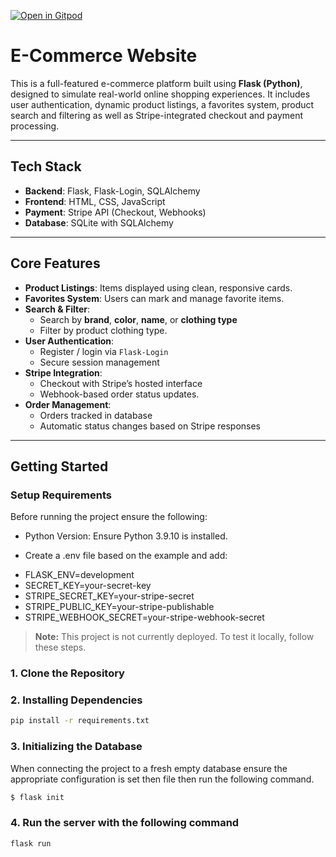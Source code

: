 [![Open in Gitpod](https://gitpod.io/button/open-in-gitpod.svg)](https://github.com/Tyrell-Lewis/E-commerce-Website)


# E-Commerce Website

This is a full-featured e-commerce platform built using **Flask (Python)**, designed to simulate real-world online shopping experiences. It includes user authentication, dynamic product listings, a favorites system, product search and filtering as well as Stripe-integrated checkout and payment processing.

---

## Tech Stack

- **Backend**: Flask, Flask-Login, SQLAlchemy
- **Frontend**: HTML, CSS, JavaScript
- **Payment**: Stripe API (Checkout, Webhooks)
- **Database**: SQLite with SQLAlchemy

---

## Core Features

- **Product Listings**: Items displayed using clean, responsive cards.
- **Favorites System**: Users can mark and manage favorite items.
- **Search & Filter**:
  - Search by **brand**, **color**, **name**, or **clothing type**
  - Filter by product clothing type.
- **User Authentication**:
  - Register / login via `Flask-Login`
  - Secure session management
- **Stripe Integration**:
  - Checkout with Stripe’s hosted interface
  - Webhook-based order status updates.
- **Order Management**:
  - Orders tracked in database
  - Automatic status changes based on Stripe responses

---

## Getting Started

### Setup Requirements
Before running the project ensure the following:

* Python Version: Ensure Python 3.9.10 is installed.

* Create a .env file based on the example and add:
  
- FLASK_ENV=development
- SECRET_KEY=your-secret-key
- STRIPE_SECRET_KEY=your-stripe-secret
- STRIPE_PUBLIC_KEY=your-stripe-publishable
- STRIPE_WEBHOOK_SECRET=your-stripe-webhook-secret

> **Note:** This project is not currently deployed. To test it locally, follow these steps.

### 1. Clone the Repository

### 2. Installing Dependencies
```bash
pip install -r requirements.txt
```

### 3. Initializing the Database
When connecting the project to a fresh empty database ensure the appropriate configuration is set then file then run the following command.

```bash
$ flask init
```

### 4. Run the server with the following command

```bash
flask run
```



